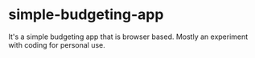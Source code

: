 # simple-budgeting-app
It's a simple budgeting app that is browser based. Mostly an experiment with coding for personal use.
